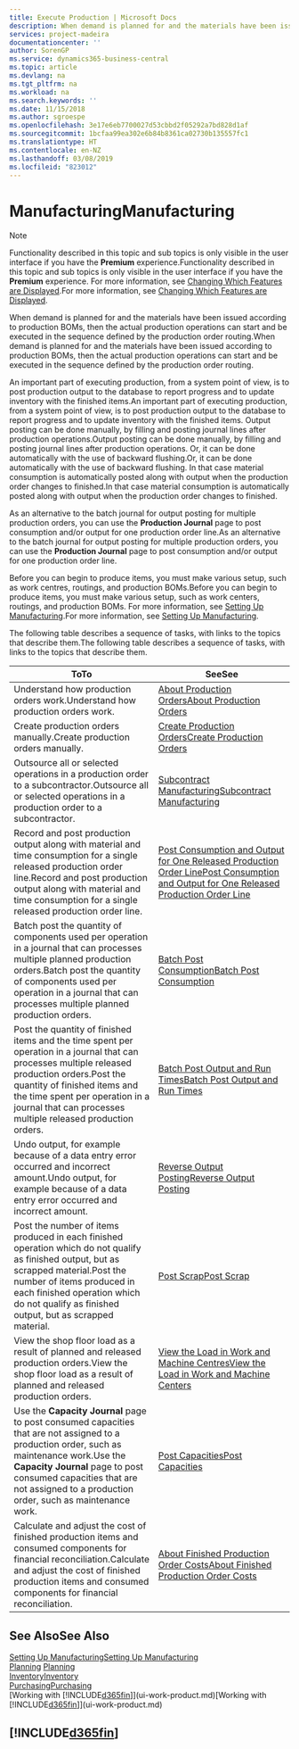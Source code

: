 ```yaml
---
title: Execute Production | Microsoft Docs
description: When demand is planned for and the materials have been issued according to production BOMs, then the actual production operations can start and be executed in the sequence defined by the production order routing.
services: project-madeira
documentationcenter: ''
author: SorenGP
ms.service: dynamics365-business-central
ms.topic: article
ms.devlang: na
ms.tgt_pltfrm: na
ms.workload: na
ms.search.keywords: ''
ms.date: 11/15/2018
ms.author: sgroespe
ms.openlocfilehash: 3e17e6eb7700027d53cbbd2f05292a7bd828d1af
ms.sourcegitcommit: 1bcfaa99ea302e6b84b8361ca02730b135557fc1
ms.translationtype: HT
ms.contentlocale: en-NZ
ms.lasthandoff: 03/08/2019
ms.locfileid: "823012"
---
```

# <a name="manufacturing"></a><span data-ttu-id="393e1-103">Manufacturing</span><span class="sxs-lookup"><span data-stu-id="393e1-103">Manufacturing</span></span>
> [!NOTE]
> <span data-ttu-id="393e1-104">Functionality described in this topic and sub topics is only visible in the user interface if you have the **Premium** experience.</span><span class="sxs-lookup"><span data-stu-id="393e1-104">Functionality described in this topic and sub topics is only visible in the user interface if you have the **Premium** experience.</span></span> <span data-ttu-id="393e1-105">For more information, see [Changing Which Features are Displayed](ui-experiences.md).</span><span class="sxs-lookup"><span data-stu-id="393e1-105">For more information, see [Changing Which Features are Displayed](ui-experiences.md).</span></span>

<span data-ttu-id="393e1-106">When demand is planned for and the materials have been issued according to production BOMs, then the actual production operations can start and be executed in the sequence defined by the production order routing.</span><span class="sxs-lookup"><span data-stu-id="393e1-106">When demand is planned for and the materials have been issued according to production BOMs, then the actual production operations can start and be executed in the sequence defined by the production order routing.</span></span>  

<span data-ttu-id="393e1-107">An important part of executing production, from a system point of view, is to post production output to the database to report progress and to update inventory with the finished items.</span><span class="sxs-lookup"><span data-stu-id="393e1-107">An important part of executing production, from a system point of view, is to post production output to the database to report progress and to update inventory with the finished items.</span></span> <span data-ttu-id="393e1-108">Output posting can be done manually, by filling and posting journal lines after production operations.</span><span class="sxs-lookup"><span data-stu-id="393e1-108">Output posting can be done manually, by filling and posting journal lines after production operations.</span></span> <span data-ttu-id="393e1-109">Or, it can be done automatically with the use of backward flushing.</span><span class="sxs-lookup"><span data-stu-id="393e1-109">Or, it can be done automatically with the use of backward flushing.</span></span> <span data-ttu-id="393e1-110">In that case material consumption is automatically posted along with output when the production order changes to finished.</span><span class="sxs-lookup"><span data-stu-id="393e1-110">In that case material consumption is automatically posted along with output when the production order changes to finished.</span></span>  

<span data-ttu-id="393e1-111">As an alternative to the batch journal for output posting for multiple production orders, you can use the **Production Journal** page to post consumption and/or output for one production order line.</span><span class="sxs-lookup"><span data-stu-id="393e1-111">As an alternative to the batch journal for output posting for multiple production orders, you can use the **Production Journal** page to post consumption and/or output for one production order line.</span></span>

<span data-ttu-id="393e1-112">Before you can begin to produce items, you must make various setup, such as work centres, routings, and production BOMs.</span><span class="sxs-lookup"><span data-stu-id="393e1-112">Before you can begin to produce items, you must make various setup, such as work centers, routings, and production BOMs.</span></span> <span data-ttu-id="393e1-113">For more information, see [Setting Up Manufacturing](production-configure-production-processes.md).</span><span class="sxs-lookup"><span data-stu-id="393e1-113">For more information, see [Setting Up Manufacturing](production-configure-production-processes.md).</span></span>

<span data-ttu-id="393e1-114">The following table describes a sequence of tasks, with links to the topics that describe them.</span><span class="sxs-lookup"><span data-stu-id="393e1-114">The following table describes a sequence of tasks, with links to the topics that describe them.</span></span>   

|<span data-ttu-id="393e1-115">**To**</span><span class="sxs-lookup"><span data-stu-id="393e1-115">**To**</span></span>|<span data-ttu-id="393e1-116">**See**</span><span class="sxs-lookup"><span data-stu-id="393e1-116">**See**</span></span>|  
|------------|-------------|  
|<span data-ttu-id="393e1-117">Understand how production orders work.</span><span class="sxs-lookup"><span data-stu-id="393e1-117">Understand how production orders work.</span></span>|[<span data-ttu-id="393e1-118">About Production Orders</span><span class="sxs-lookup"><span data-stu-id="393e1-118">About Production Orders</span></span>](production-about-production-orders.md)|
|<span data-ttu-id="393e1-119">Create production orders manually.</span><span class="sxs-lookup"><span data-stu-id="393e1-119">Create production orders manually.</span></span>|[<span data-ttu-id="393e1-120">Create Production Orders</span><span class="sxs-lookup"><span data-stu-id="393e1-120">Create Production Orders</span></span>](production-how-to-create-production-orders.md)|
|<span data-ttu-id="393e1-121">Outsource all or selected operations in a production order to a subcontractor.</span><span class="sxs-lookup"><span data-stu-id="393e1-121">Outsource all or selected operations in a production order to a subcontractor.</span></span>|[<span data-ttu-id="393e1-122">Subcontract Manufacturing</span><span class="sxs-lookup"><span data-stu-id="393e1-122">Subcontract Manufacturing</span></span>](production-how-to-subcontract-manufacturing.md)|
|<span data-ttu-id="393e1-123">Record and post production output along with material and time consumption for a single released production order line.</span><span class="sxs-lookup"><span data-stu-id="393e1-123">Record and post production output along with material and time consumption for a single released production order line.</span></span>|[<span data-ttu-id="393e1-124">Post Consumption and Output for One Released Production Order Line</span><span class="sxs-lookup"><span data-stu-id="393e1-124">Post Consumption and Output for One Released Production Order Line</span></span>](production-how-to-register-consumption-and-output.md)|  
|<span data-ttu-id="393e1-125">Batch post the quantity of components used per operation in a journal that can processes multiple planned production orders.</span><span class="sxs-lookup"><span data-stu-id="393e1-125">Batch post the quantity of components used per operation in a journal that can processes multiple planned production orders.</span></span>|[<span data-ttu-id="393e1-126">Batch Post Consumption</span><span class="sxs-lookup"><span data-stu-id="393e1-126">Batch Post Consumption</span></span>](production-how-to-post-consumption.md)|
|<span data-ttu-id="393e1-127">Post the quantity of finished items and the time spent per operation in a journal that can processes multiple released production orders.</span><span class="sxs-lookup"><span data-stu-id="393e1-127">Post the quantity of finished items and the time spent per operation in a journal that can processes multiple released production orders.</span></span>|[<span data-ttu-id="393e1-128">Batch Post Output and Run Times</span><span class="sxs-lookup"><span data-stu-id="393e1-128">Batch Post Output and Run Times</span></span>](production-how-to-post-output-quantity.md)|
|<span data-ttu-id="393e1-129">Undo output, for example because of a data entry error occurred and incorrect amount.</span><span class="sxs-lookup"><span data-stu-id="393e1-129">Undo output, for example because of a data entry error occurred and incorrect amount.</span></span>  |[<span data-ttu-id="393e1-130">Reverse Output Posting</span><span class="sxs-lookup"><span data-stu-id="393e1-130">Reverse Output Posting</span></span>](production-how-to-reverse-output-posting.md)|  
|<span data-ttu-id="393e1-131">Post the number of items produced in each finished operation which do not qualify as finished output, but as scrapped material.</span><span class="sxs-lookup"><span data-stu-id="393e1-131">Post the number of items produced in each finished operation which do not qualify as finished output, but as scrapped material.</span></span>|[<span data-ttu-id="393e1-132">Post Scrap</span><span class="sxs-lookup"><span data-stu-id="393e1-132">Post Scrap</span></span>](production-how-to-post-scrap.md)|
|<span data-ttu-id="393e1-133">View the shop floor load as a result of planned and released production orders.</span><span class="sxs-lookup"><span data-stu-id="393e1-133">View the shop floor load as a result of planned and released production orders.</span></span>|[<span data-ttu-id="393e1-134">View the Load in Work and Machine Centres</span><span class="sxs-lookup"><span data-stu-id="393e1-134">View the Load in Work and Machine Centers</span></span>](production-how-to-view-the-load-on-work-centers.md)|      
|<span data-ttu-id="393e1-135">Use the **Capacity Journal** page to post consumed capacities that are not assigned to a production order, such as maintenance work.</span><span class="sxs-lookup"><span data-stu-id="393e1-135">Use the **Capacity Journal** page to post consumed capacities that are not assigned to a production order, such as maintenance work.</span></span>|[<span data-ttu-id="393e1-136">Post Capacities</span><span class="sxs-lookup"><span data-stu-id="393e1-136">Post Capacities</span></span>](production-how-to-post-capacities.md)|  
|<span data-ttu-id="393e1-137">Calculate and adjust the cost of finished production items and consumed components for financial reconciliation.</span><span class="sxs-lookup"><span data-stu-id="393e1-137">Calculate and adjust the cost of finished production items and consumed components for financial reconciliation.</span></span>|[<span data-ttu-id="393e1-138">About Finished Production Order Costs</span><span class="sxs-lookup"><span data-stu-id="393e1-138">About Finished Production Order Costs</span></span>](finance-about-finished-production-order-costs.md)|  

## <a name="see-also"></a><span data-ttu-id="393e1-139">See Also</span><span class="sxs-lookup"><span data-stu-id="393e1-139">See Also</span></span>  
[<span data-ttu-id="393e1-140">Setting Up Manufacturing</span><span class="sxs-lookup"><span data-stu-id="393e1-140">Setting Up Manufacturing</span></span>](production-configure-production-processes.md)  
<span data-ttu-id="393e1-141">[Planning](production-planning.md)    </span><span class="sxs-lookup"><span data-stu-id="393e1-141">[Planning](production-planning.md)    </span></span>  
[<span data-ttu-id="393e1-142">Inventory</span><span class="sxs-lookup"><span data-stu-id="393e1-142">Inventory</span></span>](inventory-manage-inventory.md)  
[<span data-ttu-id="393e1-143">Purchasing</span><span class="sxs-lookup"><span data-stu-id="393e1-143">Purchasing</span></span>](purchasing-manage-purchasing.md)  
<span data-ttu-id="393e1-144">[Working with [!INCLUDE[d365fin](includes/d365fin_md.md)]](ui-work-product.md)</span><span class="sxs-lookup"><span data-stu-id="393e1-144">[Working with [!INCLUDE[d365fin](includes/d365fin_md.md)]](ui-work-product.md)</span></span>

## [!INCLUDE[d365fin](includes/free_trial_md.md)]  
